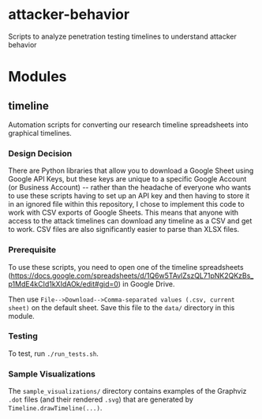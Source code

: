 # attacker-behavior
Scripts to analyze penetration testing timelines to understand attacker behavior

# Modules

## timeline

Automation scripts for converting our research timeline spreadsheets into graphical timelines.

### Design Decision

There are Python libraries that allow you to download a Google Sheet using Google API Keys, but these keys are unique to a specific Google Account (or Business Account) -- rather than the headache of everyone who wants to use these scripts having to set up an API key and then having to store it in an ignored file within this repository, I chose to implement this code to work with CSV exports of Google Sheets. This means that anyone with access to the attack timelines can download any timeline as a CSV and get to work. CSV files are also significantly easier to parse than XLSX files.

### Prerequisite

To use these scripts, you need to open one of the timeline spreadsheets (https://docs.google.com/spreadsheets/d/1Q6w5TAvlZszQL71pNK2QKzBs_p1MdE4kCId1kXIdAOk/edit#gid=0) in Google Drive.

Then use `File-->Download-->Comma-separated values (.csv, current sheet)` on the default sheet. Save this file to the `data/` directory in this module.

### Testing

To test, run `./run_tests.sh`.

### Sample Visualizations

The `sample_visualizations/` directory contains examples of the Graphviz `.dot` files (and their rendered `.svg`) that are generated by `Timeline.drawTimeline(...)`.
